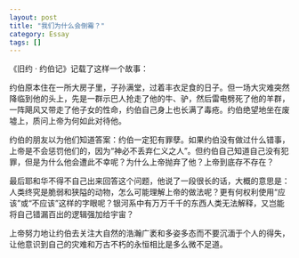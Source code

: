 ```yaml
---
layout: post
title: "我们为什么会倒霉？"
category: Essay
tags: []
---
```



《旧约 · 约伯记》记载了这样一个故事：


约伯原本住在一所大房子里，子孙满堂，过着丰衣足食的日子。但一场大灾难突然降临到他的头上，先是一群示巴人抢走了他的牛、驴，然后雷电劈死了他的羊群，一阵飓风又带走了他子女的性命，约伯自己身上也长满了毒疮。约伯绝望地坐在废墟上，质问上帝为何如此对待他。


约伯的朋友以为他们知道答案：约伯一定犯有罪孽。如果约伯没有做过什么错事，上帝是不会惩罚他们的，因为“神必不丢弃仁义之人”。但约伯自己知道自己没有犯罪，但是为什么他会遭此不幸呢？为什么上帝抛弃了他？上帝到底存不存在？


最后耶和华不得不自己出来回答这个问题，他说了一段很长的话，大概的意思是：人类终究是脆弱和狭隘的动物，怎么可能理解上帝的做法呢？更有何权利使用“应该”或“不应该”这样的字眼呢？银河系中有万万千千的东西人类无法解释，又岂能将自己错漏百出的逻辑强加给宇宙？


上帝努力地让约伯去关注大自然的浩瀚广袤和多姿多态而不要沉湎于个人的得失，让他意识到自己的灾难和万古不朽的永恒相比是多么微不足道。
